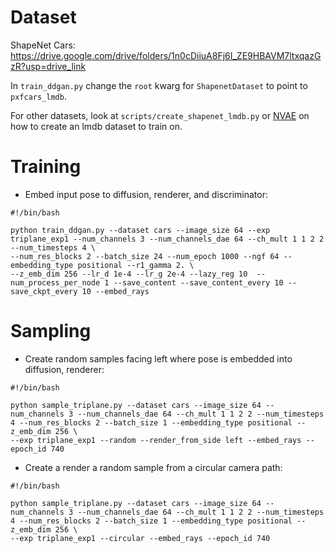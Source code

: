 # Dataset
ShapeNet Cars:
https://drive.google.com/drive/folders/1n0cDiiuA8Fj6I_ZE9HBAVM7ltxqazGzR?usp=drive_link

In `train_ddgan.py` change the `root` kwarg for `ShapenetDataset` to point to `pxfcars_lmdb`.

For other datasets, look at `scripts/create_shapenet_lmdb.py` or [NVAE](https://github.com/NVlabs/NVAE/blob/master/scripts/create_celeba64_lmdb.py) on how to create an lmdb dataset to train on.

# Training

- Embed input pose to diffusion, renderer, and discriminator:
```
#!/bin/bash

python train_ddgan.py --dataset cars --image_size 64 --exp triplane_exp1 --num_channels 3 --num_channels_dae 64 --ch_mult 1 1 2 2 --num_timesteps 4 \
--num_res_blocks 2 --batch_size 24 --num_epoch 1000 --ngf 64 --embedding_type positional --r1_gamma 2. \
--z_emb_dim 256 --lr_d 1e-4 --lr_g 2e-4 --lazy_reg 10  --num_process_per_node 1 --save_content --save_content_every 10 --save_ckpt_every 10 --embed_rays
```

# Sampling

- Create random samples facing left where pose is embedded into diffusion, renderer:
```
#!/bin/bash

python sample_triplane.py --dataset cars --image_size 64 --num_channels 3 --num_channels_dae 64 --ch_mult 1 1 2 2 --num_timesteps 4 --num_res_blocks 2 --batch_size 1 --embedding_type positional --z_emb_dim 256 \
--exp triplane_exp1 --random --render_from_side left --embed_rays --epoch_id 740
```

- Create a render a random sample from a circular camera path:
```
#!/bin/bash

python sample_triplane.py --dataset cars --image_size 64 --num_channels 3 --num_channels_dae 64 --ch_mult 1 1 2 2 --num_timesteps 4 --num_res_blocks 2 --batch_size 1 --embedding_type positional --z_emb_dim 256 \
--exp triplane_exp1 --circular --embed_rays --epoch_id 740
```
